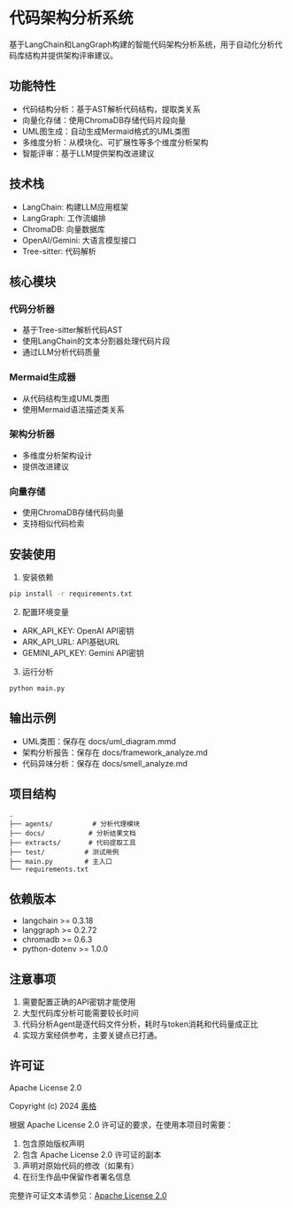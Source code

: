 
# 代码架构分析系统

基于LangChain和LangGraph构建的智能代码架构分析系统，用于自动化分析代码库结构并提供架构评审建议。

## 功能特性

- 代码结构分析：基于AST解析代码结构，提取类关系
- 向量化存储：使用ChromaDB存储代码片段向量
- UML图生成：自动生成Mermaid格式的UML类图
- 多维度分析：从模块化、可扩展性等多个维度分析架构
- 智能评审：基于LLM提供架构改进建议

## 技术栈

- LangChain: 构建LLM应用框架
- LangGraph: 工作流编排
- ChromaDB: 向量数据库
- OpenAI/Gemini: 大语言模型接口
- Tree-sitter: 代码解析

## 核心模块

### 代码分析器
<mcfile name="code_analyzer.py" path="h:\AI_WORK\ai_review33\agents\code_analyzer.py"></mcfile>
- 基于Tree-sitter解析代码AST
- 使用LangChain的文本分割器处理代码片段
- 通过LLM分析代码质量

### Mermaid生成器
<mcfile name="mermaid_generator.py" path="h:\AI_WORK\ai_review33\agents\mermaid_generator.py"></mcfile>
- 从代码结构生成UML类图
- 使用Mermaid语法描述类关系

### 架构分析器
<mcfile name="framework_analyzer.py" path="h:\AI_WORK\ai_review33\agents\framework_analyzer.py"></mcfile>
- 多维度分析架构设计
- 提供改进建议

### 向量存储
<mcfile name="vector_store.py" path="h:\AI_WORK\ai_review33\vector_store.py"></mcfile>
- 使用ChromaDB存储代码向量
- 支持相似代码检索

## 安装使用

1. 安装依赖
```bash
pip install -r requirements.txt
```

2. 配置环境变量
- ARK_API_KEY: OpenAI API密钥
- ARK_API_URL: API基础URL
- GEMINI_API_KEY: Gemini API密钥

3. 运行分析
```bash
python main.py
```

## 输出示例

- UML类图：保存在 docs/uml_diagram.mmd
- 架构分析报告：保存在 docs/framework_analyze.md
- 代码异味分析：保存在 docs/smell_analyze.md

## 项目结构

```
.
├── agents/          # 分析代理模块
├── docs/           # 分析结果文档
├── extracts/       # 代码提取工具
├── test/          # 测试用例
├── main.py        # 主入口
└── requirements.txt
```

## 依赖版本

- langchain >= 0.3.18
- langgraph >= 0.2.72
- chromadb >= 0.6.3
- python-dotenv >= 1.0.0

## 注意事项

1. 需要配置正确的API密钥才能使用
2. 大型代码库分析可能需要较长时间
3. 代码分析Agent是逐代码文件分析，耗时与token消耗和代码量成正比
4. 实现方案经供参考，主要关键点已打通。


## 许可证

Apache License 2.0

Copyright (c) 2024 [奥格](https://github.com/jewis123)

根据 Apache License 2.0 许可证的要求，在使用本项目时需要：

1. 包含原始版权声明
2. 包含 Apache License 2.0 许可证的副本
3. 声明对原始代码的修改（如果有）
4. 在衍生作品中保留作者署名信息

完整许可证文本请参见：[Apache License 2.0](http://www.apache.org/licenses/LICENSE-2.0)
